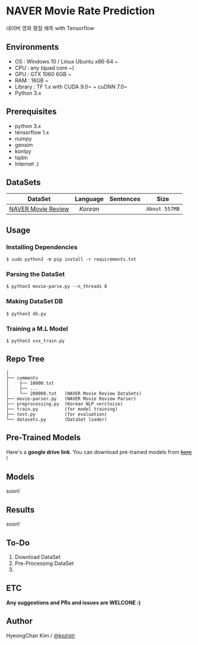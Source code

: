 # NAVER Movie Rate Prediction
네이버 영화 평점 예측 with Tensorflow

## Environments
* OS  : Windows 10 / Linux Ubuntu x86-64 ~
* CPU : any (quad core ~)
* GPU : GTX 1060 6GB ~
* RAM : 16GB ~
* Library : TF 1.x with CUDA 9.0~ + cuDNN 7.0~
* Python 3.x

## Prerequisites
* python 3.x
* tensorflow 1.x
* numpy
* gensim
* konlpy
* tqdm
* Internet :)

## DataSets

| DataSet  |  Language  | Sentences | Size |
|:---:|:---:|:---:|:---:|
| [NAVER Movie Review](http://movie.naver.com) | *Korean* | ``` ``` | ```About 557MB``` | 

## Usage
### Installing Dependencies
    $ sudo python3 -m pip install -r requirements.txt
### Parsing the DataSet
    $ python3 movie-parse.py --n_threads 8
### Making DataSet DB
    $ python3 db.py
### Training a M.L Model
    $ python3 xxx_train.py

## Repo Tree
```
│
├── comments
│    ├── 10000.txt
│    ├── ...
│    └── 200000.txt   (NAVER Movie Review DataSets)
├── movie-parser.py   (NAVER Movie Review Parser)
├── preprocessing.py  (Korean NLP verctoize)
├── train.py          (for model training)
├── test.py           (for evaluation)
└── datasets.py       (DataSet loader)
```

## Pre-Trained Models

Here's a **google drive link**. You can download pre-trained models from [~~here~~]() !

## Models

soon!

## Results

soon!

## To-Do
1. Download DataSet
2. Pre-Processing DataSet
3. 

## ETC

**Any suggestions and PRs and issues are WELCONE :)**

## Author
HyeongChan Kim / [@kozistr](http://kozistr.tech)
